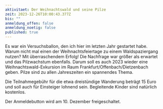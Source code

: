 ```yaml
---
aktivitaet: Der Weihnachtswald und seine Pilze
zeit: 2023-12-26T10:00:43.377Z
bis: ""
anmeldung_offen: false
anmeldung_noetig: false
published: true
---
```

Es war ein Versuchsballon, den ich hier im letzten Jahr gestartet habe. Warum nicht mal einen der Weihnachtsfeiertage zu einem Waldspaziergang nutzen? Mit überraschendem Erfolg! Die Nachfrage war größer als erwartet und das Pilzwachstum ebenfalls. Darum soll es auch 2023 wieder eine Weihnachtswald-Exkursion im Raum Frankfurt/Offenbach/Dietzenbach geben. Pilze sind zu allen Jahreszeiten ein spannendes Thema.

Die Teilnahmegebühr für die etwa dreistündige Wanderung beträgt 15 Euro und soll auch für Einsteiger lohnend sein. Begleitende Kinder sind natürlich kostenlos.

Der Anmeldebutton wird am 10. Dezember freigeschaltet.
